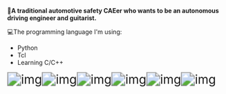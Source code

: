 🚗**A traditional automotive safety CAEer who wants to be an autonomous driving engineer and guitarist.**



💻The programming language I'm using:

 * Python
 * Tcl
 * Learning C/C++

<img src="https://dl4.weshineapp.com/gif/20220220/34990aa7e2bd450671f0d6b7d85d6a4d.gif?f=micro_" alt="img" style="zoom:200%;" /><img src="https://dl4.weshineapp.com/gif/20220220/34990aa7e2bd450671f0d6b7d85d6a4d.gif?f=micro_" alt="img" style="zoom:200%;" /><img src="https://dl4.weshineapp.com/gif/20220220/34990aa7e2bd450671f0d6b7d85d6a4d.gif?f=micro_" alt="img" style="zoom:200%;" /><img src="https://dl4.weshineapp.com/gif/20220220/34990aa7e2bd450671f0d6b7d85d6a4d.gif?f=micro_" alt="img" style="zoom:200%;" /><img src="https://dl4.weshineapp.com/gif/20220220/34990aa7e2bd450671f0d6b7d85d6a4d.gif?f=micro_" alt="img" style="zoom:200%;" /><img src="https://dl4.weshineapp.com/gif/20220220/34990aa7e2bd450671f0d6b7d85d6a4d.gif?f=micro_" alt="img" style="zoom:200%;" />



<!---
haoytchn/haoytchn is a ✨ special ✨ repository because its `README.md` (this file) appears on your GitHub profile.
You can click the Preview link to take a look at your changes.
--->
